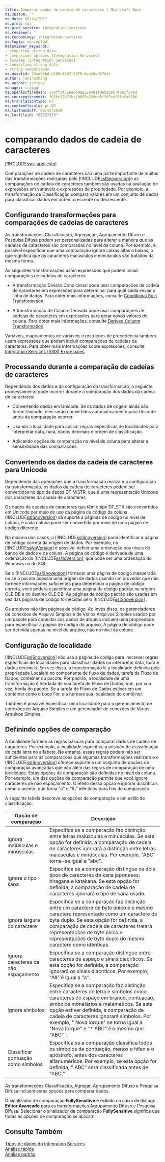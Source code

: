 ```yaml
---
title: Comparar dados de cadeia de caracteres | Microsoft Docs
ms.custom: ''
ms.date: 03/14/2017
ms.prod: sql
ms.prod_service: integration-services
ms.reviewer: ''
ms.technology: integration-services
ms.topic: conceptual
helpviewer_keywords:
- comparing string data
- comparison options [Integration Services]
- locales [Integration Services]
- converting string data
- string comparisons
ms.assetid: 93aeb5bd-e208-46b7-8979-dea2dcd37d4c
author: janinezhang
ms.author: janinez
manager: craigg
ms.openlocfilehash: 578ff14516eb40aa32e401f06bad9c747e1f24bd
ms.sourcegitcommit: 3026c22b7fba19059a769ea5f367c4f51efaf286
ms.translationtype: HT
ms.contentlocale: pt-BR
ms.lasthandoff: 06/15/2019
ms.locfileid: "65727133"
---
```

# <a name="comparing-string-data"></a>comparando dados de cadeia de caracteres

[!INCLUDE[ssis-appliesto](../../includes/ssis-appliesto-ssvrpluslinux-asdb-asdw-xxx.md)]


  Comparações de cadeia de caracteres são uma parte importante de muitas das transformações realizadas pelo [!INCLUDE[ssISnoversion](../../includes/ssisnoversion-md.md)]e as comparações de cadeia de caracteres também são usadas na avaliação de expressões em variáveis e expressões de propriedade. Por exemplo, a transformação de Classificação compara valores em um conjunto de dados para classificar dados em ordem crescente ou decrescente.  
  
## <a name="configuring-transformations-for-string-comparisons"></a>Configurando transformações para comparações de cadeias de caracteres  
 As transformações Classificação, Agregação, Agrupamento Difuso e Pesquisa Difusa podem ser personalizadas para alterar a maneira que as cadeias de caracteres são comparadas no nível da coluna. Por exemplo, é possível especificar que uma comparação ignore caixas altas e baixas, o que significa que os caracteres maiúsculos e minúsculos são tratados da mesma forma.  
  
 As seguintes transformações usam expressões que podem incluir comparações de cadeias de caracteres.  
  
-   A transformação Divisão Condicional pode usar comparações de cadeia de caracteres em expressões para determinar para qual saída enviar a linha de dados. Para obter mais informações, consulte [Conditional Split Transformation](../../integration-services/data-flow/transformations/conditional-split-transformation.md).  
  
-   A transformação de Coluna Derivada pode usar comparações de cadeias de caracteres em expressões para gerar novos valores de coluna. Para obter mais informações, consulte [Derived Column Transformation](../../integration-services/data-flow/transformations/derived-column-transformation.md).  
  
 Variáveis, mapeamentos de variáveis e restrições de precedência também usam expressões que podem incluir comparações de cadeias de caracteres. Para obter mais informações sobre expressões, consulte [Integration Services &#40;SSIS&#41; Expressões](../../integration-services/expressions/integration-services-ssis-expressions.md).  
  
## <a name="processing-during-string-comparison"></a>Processando durante a comparação de cadeias de caracteres  
 Dependendo dos dados e da configuração da transformação, o seguinte processamento pode ocorrer durante a comparação dos dados da cadeia de caracteres:  
  
-   Convertendo dados em Unicode. Se os dados de origem ainda não forem Unicode, eles serão convertidos automaticamente para Unicode antes da comparação ocorrer.  
  
-   Usando a localidade para aplicar regras específicas de localidades para interpretar data, hora, dados decimais e ordem de classificação.  
  
-   Aplicando opções de comparação no nível de coluna para alterar a sensibilidade das comparações.  
  
## <a name="converting-string-data-to-unicode"></a>Convertendo os dados da cadeia de caracteres para Unicode  
 Dependendo das operações que a transformação realiza e a configuração da transformação, os dados da cadeia de caracteres podem ser convertidos no tipo de dados DT_WSTR, que é uma representação Unicode dos caracteres da cadeia de caracteres.  
  
 Os dados de cadeias de caracteres que têm o tipo DT_STR são convertidos em Unicode por meio do uso da página de código da coluna. [!INCLUDE[ssISnoversion](../../includes/ssisnoversion-md.md)] dá suporte a páginas de código no nível de coluna, e cada coluna pode ser convertida por meio de uma página de código diferente.  
  
 Na maioria dos casos, o [!INCLUDE[ssISnoversion](../../includes/ssisnoversion-md.md)] pode identificar a página de código correta da origem de dados. Por exemplo, no [!INCLUDE[ssNoVersion](../../includes/ssnoversion-md.md)] é possível definir uma ordenação nos níveis do banco de dados e da coluna. A página de código é derivada de uma ordenação do [!INCLUDE[ssNoVersion](../../includes/ssnoversion-md.md)], que pode ser uma ordenação do Windows ou do SQL.  
  
 Se o [!INCLUDE[ssISnoversion](../../includes/ssisnoversion-md.md)] fornecer uma página de código inesperada ou se o pacote acessar uma origem de dados usando um provedor que não fornece informações suficientes para determinar a página de código correta, você poderá especificar uma página de código padrão na origem OLE DB e no destino OLE DB. As páginas de código padrão são usadas em vez das páginas de código fornecidas pelo [!INCLUDE[ssISnoversion](../../includes/ssisnoversion-md.md)] .  
  
 Os arquivos não têm páginas de código. Ao invés disso, os gerenciadores de conexões de Arquivo Simples e de Vários Arquivos Simples usados por um pacote para conectar aos dados de arquivo incluem uma propriedade para especificar a página de código do arquivo. A página de código pode ser definida apenas no nível de arquivo, não no nível da coluna.  
  
## <a name="setting-locale"></a>Configuração de localidade  
 [!INCLUDE[ssISnoversion](../../includes/ssisnoversion-md.md)] não usa a página de código para inscrever regras específicas de localidades para classificar dados ou interpretar data, hora e dados decimais. Em vez disso, a transformação lê a localidade definida pela propriedade LocaleId no componente de fluxo de dados, tarefa de Fluxo de Dados, contêiner ou pacote. Por padrão, a localidade de uma transformação é herdada de sua tarefa de Fluxo de Dados, que, por sua vez, herda do pacote. Se a tarefa de Fluxo de Dados estiver em um contêiner como o Loop For, ela herdará sua localidade do contêiner.  
  
 Também é possível especificar uma localidade para o gerenciamento de conexões de Arquivo Simples e um gerenciador de conexões de Vários Arquivos Simples.  
  
## <a name="setting-comparison-options"></a>Definindo opções de comparação  
 A localidade fornece as regras básicas para comparar dados de cadeia de caracteres. Por exemplo, a localidade especifica a posição de classificação de cada letra no alfabeto. No entanto, essas regras podem não ser suficientes para as comparações que algumas transformações realizam e o [!INCLUDE[ssISnoversion](../../includes/ssisnoversion-md.md)] oferece suporte a um conjunto de opções de comparação avançadas que vão além das regras de comparação de uma localidade. Estas opções de comparação são definidas no nível da coluna. Por exemplo, um das opções de comparação permite que você ignore caracteres de não espaçamento. O efeito dessa opção é ignorar diacríticos como o acento, que torna "a" e "Ã¡" idênticos para fins de comparação.  
  
 A seguinte tabela descreve as opções de comparação e um estilo de classificação.  
  
|Opção de comparação|Descrição|  
|-----------------------|-----------------|  
|Ignora maiúsculas e minúsculas|Especifica se a comparação faz distinção entre letras maiúsculas e minúsculas. Se esta opção for definida, a comparação de cadeia de caracteres ignorará a distinção entre letras maiúsculas e minúsculas. Por exemplo, "ABC" torna-se igual a "abc".|  
|Ignora o tipo kana|Especifica se a comparação distingue os dois tipos de caracteres de kana japoneses: hiragana e katakana. Se esta opção for definida, a comparação de cadeia de caracteres ignorará o tipo de kana usado.|  
|Ignora largura do caractere|Especifica se a comparação faz distinção entre um caractere de byte único e o mesmo caractere representado como um caractere de byte duplo. Se esta opção for definida, a comparação de cadeia de caracteres tratará representações de byte único e representações de byte duplo do mesmo caractere como idênticas.|  
|Ignora caracteres de não espaçamento|Especifica se a comparação distingue entre caracteres de espaço e sinais diacríticos. Se esta opção for definida, a comparação ignorará os sinais diacríticos. Por exemplo, "Ã¥" é igual a "a".|  
|Ignora símbolos|Especifica se a comparação faz distinção entre caracteres de letra e símbolos como caracteres de espaço em branco, pontuação, símbolos monetários e matemáticos. Se esta opção estiver definida, a comparação de cadeia de caracteres ignorará símbolos. Por exemplo, " Nova Iorque" se torna igual a "Nova Iorque" e "* ABC" é o mesmo que "ABC" '.|  
|Classificar pontuação como símbolos|Especifica se a comparação classifica todos os símbolos de pontuação, menos o hífen e o apóstrofo, antes dos caracteres alfanuméricos. Por exemplo, se esta opção for definida, ".ABC" será classificada antes de "ABC."|  
  
 As transformações Classificação, Agregar, Agrupamento Difuso e Pesquisa Difusa incluem estas opções para comparar dados.  
  
 O sinalizador de comparação **FullySensitive** é exibido na caixa de diálogo **Editor Avançado** para as transformações Agrupamento Difuso e Pesquisa Difusa. Selecionar o sinalizador de comparação **FullySensitive** significa que todas as opções de comparação se aplicam.  
  
## <a name="see-also"></a>Consulte Também  
 [Tipos de dados do Integration Services](../../integration-services/data-flow/integration-services-data-types.md)   
 [Análise rápida](https://msdn.microsoft.com/library/6688707d-3c5b-404e-aa2f-e13092ac8d95)   
 [Análise padrão](https://msdn.microsoft.com/library/dfe835b1-ea52-4e18-a23a-5188c5b6f013)  
  
  
